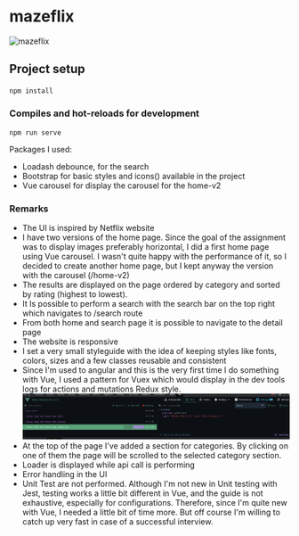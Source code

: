 # mazeflix

![mazeflix](docs/images/home.png)
## Project setup
```
npm install
```

### Compiles and hot-reloads for development
```
npm run serve
```

Packages I used:
- Loadash debounce, for the search
- Bootstrap for basic styles and icons(<b-icon>) available in the project
- Vue carousel for display the carousel for the home-v2

### Remarks
- The UI is inspired by Netflix website
- I have two versions of the home page. Since the goal of the assignment was to display images preferably horizontal, 
I did a first home page using Vue carousel. I wasn't quite happy with the performance of it, so I decided 
to create another home page, but I kept anyway the version with the carousel (/home-v2)
- The results are displayed on the page ordered by category and sorted by rating (highest to lowest).
- It Is possible to perform a search with the search bar on the top right which navigates to /search route
- From both home and search page it is possible to navigate to the detail page
- The website is responsive
- I set a very small styleguide with the idea of keeping styles like fonts, colors, sizes and a few classes reusable and consistent
- Since I'm used to angular and this is the very first time I do something with Vue, I used a pattern for Vuex which would
display in the dev tools logs for actions and mutations Redux style.
  ![mazeflix](docs/images/devtools.png)
- At the top of the page I've added a section for categories. By clicking on one of them the page will be scrolled to the selected category section.
- Loader is displayed while api call is performing
- Error handling in the UI
- Unit Test are not performed. Although I'm not new in Unit testing with Jest, testing works a little bit different in Vue, and the guide is not exhaustive, especially for configurations.
Therefore, since I'm quite new with Vue, I needed a little bit of time more. But off course I'm willing to catch up very fast in case of a successful interview.